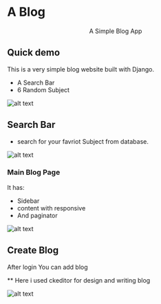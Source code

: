 # A Blog

<p align="center">
    A Simple Blog App
</p>


## Quick demo

This is a very simple blog website built with Django.

* A Search Bar
* 6 Random Subject

![alt text](https://github.com/kumresh/titorial-website/blob/main/screenshoot/home.jpg)


## Search Bar

* search for your favriot Subject from database.

![alt text](https://github.com/kumresh/titorial-website/blob/main/screenshoot/serach.jpg)

### Main Blog Page

It has:

* Sidebar
* content with responsive
* And paginator

![alt text](https://github.com/kumresh/titorial-website/blob/main/screenshoot/turorial.jpg)

## Create Blog

After login You can add blog

** Here i used ckeditor for design and writing blog


![alt text](https://github.com/kumresh/titorial-website/blob/main/screenshoot/createblog.jpg)
